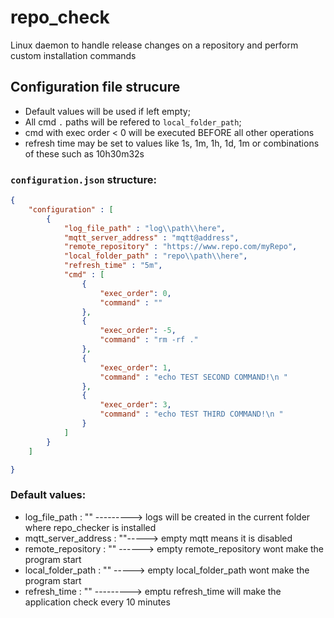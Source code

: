 # repo_check
Linux daemon to handle release changes on a repository and perform custom installation commands

## Configuration file strucure

- Default values will be used if left empty;
- All cmd `.` paths will be refered to `local_folder_path`;
- cmd with exec order < 0 will be executed BEFORE all other operations 
- refresh time may be set to values like 1s, 1m, 1h, 1d, 1m or combinations of these such as 10h30m32s

### `configuration.json` structure:
```json
{
    "configuration" : [
        {
            "log_file_path" : "log\\path\\here",
            "mqtt_server_address" : "mqtt@address",
            "remote_repository" : "https://www.repo.com/myRepo",
            "local_folder_path" : "repo\\path\\here",
            "refresh_time" : "5m",
            "cmd" : [
                {
                    "exec_order": 0,
                    "command" : ""
                },
                {
                    "exec_order": -5,
                    "command" : "rm -rf ."
                },
                {
                    "exec_order": 1,
                    "command" : "echo TEST SECOND COMMAND!\n "
                },
                {
                    "exec_order": 3,
                    "command" : "echo TEST THIRD COMMAND!\n "
                }
            ]
        }
    ]

}
``` 
### Default values:
- log_file_path : "" ---------> logs will be created in the current folder where repo_checker is installed 
- mqtt_server_address : ""-----> empty mqtt means it is disabled
- remote_repository : "" ------> empty remote_repository wont make the program start 
- local_folder_path : "" -----> empty local_folder_path wont make the program start
- refresh_time : "" ---------> emptu refresh_time will make the application check every 10 minutes